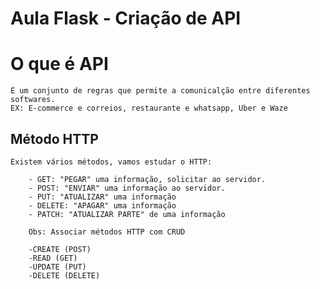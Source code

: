 # Aula Flask - Criação de API

# O que é API
    É um conjunto de regras que permite a comunicalção entre diferentes softwares.
    EX: E-commerce e correios, restaurante e whatsapp, Uber e Waze

## Método HTTP 

    Existem vários métodos, vamos estudar o HTTP:

        - GET: "PEGAR" uma informação, solicitar ao servidor.
        - POST: "ENVIAR" uma informação ao servidor.
        - PUT: "ATUALIZAR" uma informação
        - DELETE: "APAGAR" uma informação
        - PATCH: "ATUALIZAR PARTE" de uma informação

        Obs: Associar métodos HTTP com CRUD

        -CREATE (POST)
        -READ (GET)
        -UPDATE (PUT)
        -DELETE (DELETE)
